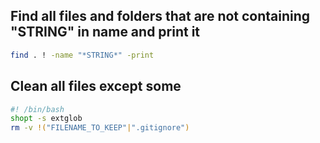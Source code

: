 ## Find all files and folders that are not containing "STRING" in name and print it
```bash
find . ! -name "*STRING*" -print
```
## Clean all files except some
```bash
#! /bin/bash
shopt -s extglob
rm -v !("FILENAME_TO_KEEP"|".gitignore")
```

